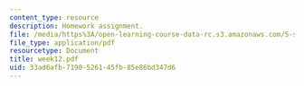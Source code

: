 ```yaml
---
content_type: resource
description: Homework assignment.
file: /media/https%3A/open-learning-course-data-rc.s3.amazonaws.com/5-s16-advanced-kitchen-chemistry-spring-2002/33ad6afb7190526145fb85e86bd347d6_week12.pdf
file_type: application/pdf
resourcetype: Document
title: week12.pdf
uid: 33ad6afb-7190-5261-45fb-85e86bd347d6
---
```

